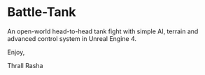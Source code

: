 # Battle-Tank
An open-world head-to-head tank fight with simple AI, terrain and advanced control system in Unreal Engine 4.

Enjoy,

Thrall Rasha
